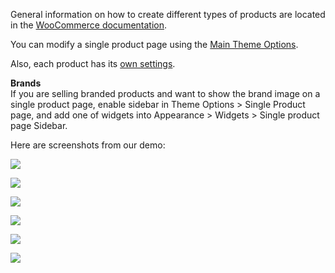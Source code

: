 General information on how to create different types of products are located in the [WooCommerce documentation](https://docs.woocommerce.com/document/managing-products/).

You can modify a single product page using the [Main Theme Options](/Theme_Installation/Main_Theme_Options). 


Also, each product has its [own settings](http://olya.8theme.com/theme-docs/legenda-docs/Theme_Installation/Page_Post_Product_Layout_settings).

**Brands** <br />
If you are selling branded products and want to show the brand image on a single product page, enable sidebar in Theme Options > Single Product page, and add one of widgets into Appearance > Widgets > Single product page Sidebar.

Here are screenshots from our demo:

![](//olya.8theme.com/theme-docs/legenda-docs/docs/imgs/brand-single-product.png)

![](//olya.8theme.com/theme-docs/legenda-docs/docs/imgs/brands-in-modules.png)

![](//olya.8theme.com/theme-docs/legenda-docs/docs/imgs/brands-list.png)

![](//olya.8theme.com/theme-docs/legenda-docs/docs/imgs/single-brand-settings.png)

![](//olya.8theme.com/theme-docs/legenda-docs/docs/imgs/product-brand.png)

![](//olya.8theme.com/theme-docs/legenda-docs/docs/imgs/single-product-page-sidebar.png)